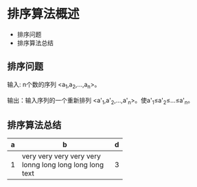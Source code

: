 # 排序算法概述

- 排序问题
- 排序算法总结
  
## 排序问题

输入: n个数的序列 \<a<sub>1</sub>,a<sub>2</sub>,...,a<sub>n</sub>\>。

输出：输入序列的一个重新排列 \<a'<sub>1</sub>,a'<sub>2</sub>,...,a'<sub>n</sub>\>。使a'<sub>1</sub>≤a'<sub>2</sub>≤...≤a'<sub>n</sub>。

## 排序算法总结

| a | b | d |
|---|---|---|
| 1 | <div style="width: 150pt">very very very very very lonng long long long long text</div>| 3 |
